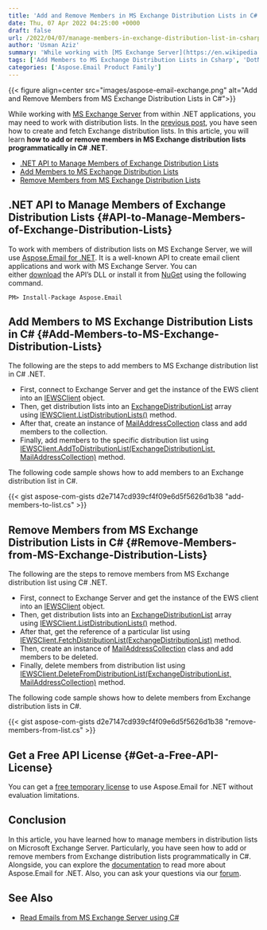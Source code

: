 ```yaml
---
title: 'Add and Remove Members in MS Exchange Distribution Lists in C#'
date: Thu, 07 Apr 2022 04:25:00 +0000
draft: false
url: /2022/04/07/manage-members-in-exchange-distribution-list-in-csharp/
author: 'Usman Aziz'
summary: 'While working with [MS Exchange Server](https://en.wikipedia.org/wiki/Microsoft_Exchange_Server) from within .NET applications, you may need to work with distribution lists. In the [previous post](https://blog.aspose.com/2022/03/06/create-exchange-distribution-list-in-csharp/), you have seen how to create and fetch Exchange distribution lists. In this article, you will learn **how to add or remove members in MS Exchange distribution lists programmatically in C# .NET**.'
tags: ['Add Members to MS Exchange Distribution Lists in Csharp', 'DotNet API to Manage Members of Exchange Distribution Lists', 'DotNet EWS API', 'Remove Members from MS Exchange Distribution Lists in Csharp']
categories: ['Aspose.Email Product Family']
---
```




{{< figure align=center src="images/aspose-email-exchange.png" alt="Add and Remove Members from MS Exchange Distribution Lists in C#">}}


While working with [MS Exchange Server](https://en.wikipedia.org/wiki/Microsoft_Exchange_Server) from within .NET applications, you may need to work with distribution lists. In the [previous post](https://blog.aspose.com/2022/03/06/create-exchange-distribution-list-in-csharp/), you have seen how to create and fetch Exchange distribution lists. In this article, you will learn **how to add or remove members in MS Exchange distribution lists programmatically in C# .NET**.

*   [.NET API to Manage Members of Exchange Distribution Lists](#API-to-Manage-Members-of-Exchange-Distribution-Lists)
*   [Add Members to MS Exchange Distribution Lists](#Add-Members-to-MS-Exchange-Distribution-Lists)
*   [Remove Members from MS Exchange Distribution Lists](#Remove-Members-from-MS-Exchange-Distribution-Lists)

## .NET API to Manage Members of Exchange Distribution Lists {#API-to-Manage-Members-of-Exchange-Distribution-Lists}

To work with members of distribution lists on MS Exchange Server, we will use [Aspose.Email for .NET](https://products.aspose.com/email/net/). It is a well-known API to create email client applications and work with MS Exchange Server. You can either [download](https://downloads.aspose.com/email/net) the API’s DLL or install it from [NuGet](https://www.nuget.org/packages/Aspose.Email/) using the following command.

```
PM> Install-Package Aspose.Email
```

## Add Members to MS Exchange Distribution Lists in C# {#Add-Members-to-MS-Exchange-Distribution-Lists}

The following are the steps to add members to MS Exchange distribution list in C# .NET.

*   First, connect to Exchange Server and get the instance of the EWS client into an [IEWSClient](https://apireference.aspose.com/email/net/aspose.email.clients.exchange.webservice/iewsclient) object.
*   Then, get distribution lists into an [ExchangeDistributionList](https://apireference.aspose.com/email/net/aspose.email.clients.exchange/exchangedistributionlist) array using [IEWSClient.ListDistributionLists()](https://apireference.aspose.com/email/net/aspose.email.clients.exchange.webservice/iewsclient/methods/listdistributionlists) method.
*   After that, create an instance of [MailAddressCollection](https://apireference.aspose.com/email/net/aspose.email/mailaddresscollection) class and add members to the collection.
*   Finally, add members to the specific distribution list using [IEWSClient.AddToDistributionList(ExchangeDistributionList, MailAddressCollection)](https://apireference.aspose.com/email/net/aspose.email.clients.exchange.webservice/iewsclient/methods/addtodistributionlist) method.

The following code sample shows how to add members to an Exchange distribution list in C#.

{{< gist aspose-com-gists d2e7147cd939cf4f09e6d5f5626d1b38 "add-members-to-list.cs" >}}

## Remove Members from MS Exchange Distribution Lists in C# {#Remove-Members-from-MS-Exchange-Distribution-Lists}

The following are the steps to remove members from MS Exchange distribution list using C# .NET.

*   First, connect to Exchange Server and get the instance of the EWS client into an [IEWSClient](https://apireference.aspose.com/email/net/aspose.email.clients.exchange.webservice/iewsclient) object.
*   Then, get distribution lists into an [ExchangeDistributionList](https://apireference.aspose.com/email/net/aspose.email.clients.exchange/exchangedistributionlist) array using [IEWSClient.ListDistributionLists()](https://apireference.aspose.com/email/net/aspose.email.clients.exchange.webservice/iewsclient/methods/listdistributionlists) method.
*   After that, get the reference of a particular list using [IEWSClient.FetchDistributionList(ExchangeDistributionList)](https://apireference.aspose.com/email/net/aspose.email.clients.exchange.webservice/iewsclient/methods/fetchdistributionlist) method.
*   Then, create an instance of [MailAddressCollection](https://apireference.aspose.com/email/net/aspose.email/mailaddresscollection) class and add members to be deleted.
*   Finally, delete members from distribution list using [IEWSClient.DeleteFromDistributionList(ExchangeDistributionList, MailAddressCollection)](https://apireference.aspose.com/email/net/aspose.email.clients.exchange.webservice/iewsclient/methods/deletefromdistributionlist) method.

The following code sample shows how to delete members from Exchange distribution lists in C#.

{{< gist aspose-com-gists d2e7147cd939cf4f09e6d5f5626d1b38 "remove-members-from-list.cs" >}}

## Get a Free API License {#Get-a-Free-API-License}

You can get a [free temporary license](https://purchase.aspose.com/temporary-license) to use Aspose.Email for .NET without evaluation limitations.

## Conclusion

In this article, you have learned how to manage members in distribution lists on Microsoft Exchange Server. Particularly, you have seen how to add or remove members from Exchange distribution lists programmatically in C#. Alongside, you can explore the [documentation](https://docs.aspose.com/email/net/) to read more about Aspose.Email for .NET. Also, you can ask your questions via our [forum](https://forum.aspose.com/).

## See Also

*   [Read Emails from MS Exchange Server using C#](https://blog.aspose.com/2020/11/20/read-emails-from-exchange-server-using-csharp/)




